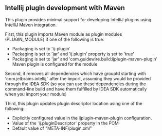 Intellij plugin development with Maven
--------------------------------------

This plugin provides minimal support for developing IntelliJ plugins using IntelliJ
Maven integration.

First, this plugin imports Maven module as plugin modules (PLUGIN_MODULE) if one of
the following is true:

 * Packaging is set to 'ij-plugin'</li>
 * Packaging is set to 'jar' and 'ij.plugin' property is set to 'true'</li>
 * Packaging is set to 'jar' and 'com.guidewire.build:ijplugin-maven-plugin' Maven plugin is configured for the module

Second, it removes all dependencies which have groupId starting with 'com.jetbrains.intellij.'
after the import, assuming they would be provided through the IDEA SDK (so you can use
these dependencies during the command-line build and have them fulfilled by IDEA SDK
automatically when you import your module)

Third, this plugin updates plugin descriptor location using one of the following:

 * Explicitly configured value in the ijplugin-maven-plugin configuration.</li>
 * Value of the 'ij.pluginDescriptor' property in the POM</li>
 * Default value of "META-INF/plugin.xml"</li>

